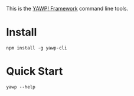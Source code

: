 This is the [YAWP! Framework](http://yawp.io) command line tools.

# Install

    npm install -g yawp-cli
   
# Quick Start

    yawp --help
